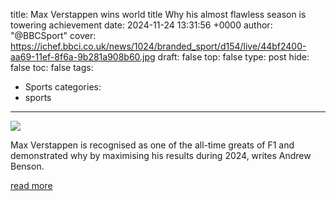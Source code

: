 title: Max Verstappen wins world title Why his almost flawless season is towering achievement
date: 2024-11-24 13:31:56 +0000
author: "@BBCSport"
cover: https://ichef.bbci.co.uk/news/1024/branded_sport/d154/live/44bf2400-aa69-11ef-8f6a-9b281a908b60.jpg
draft: false
top: false
type: post
hide: false
toc: false
tags:
  - Sports
categories:
  - sports
---

![](https://ichef.bbci.co.uk/news/1024/branded_sport/d154/live/44bf2400-aa69-11ef-8f6a-9b281a908b60.jpg)

Max Verstappen is recognised as one of the all-time greats of F1 and demonstrated why by maximising his results during 2024, writes Andrew Benson.

[read more](https://www.bbc.com/sport/formula1/articles/cj4vknj92jpo)
